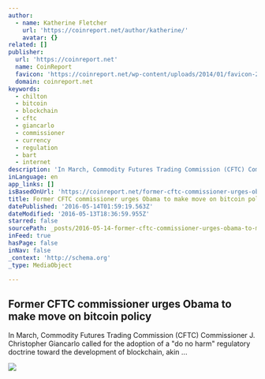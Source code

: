 ```yaml
---
author:
  - name: Katherine Fletcher
    url: 'https://coinreport.net/author/katherine/'
    avatar: {}
related: []
publisher:
  url: 'https://coinreport.net'
  name: CoinReport
  favicon: 'https://coinreport.net/wp-content/uploads/2014/01/favicon-2.ico'
  domain: coinreport.net
keywords:
  - chilton
  - bitcoin
  - blockchain
  - cftc
  - giancarlo
  - commissioner
  - currency
  - regulation
  - bart
  - internet
description: 'In March, Commodity Futures Trading Commission (CFTC) Commissioner J. Christopher Giancarlo called for the adoption of a "do no harm" regulatory doctrine toward the development of blockchain, akin ...'
inLanguage: en
app_links: []
isBasedOnUrl: 'https://coinreport.net/former-cftc-commissioner-urges-obama-make-move-bitcoin-policy/'
title: Former CFTC commissioner urges Obama to make move on bitcoin policy
datePublished: '2016-05-14T01:59:19.563Z'
dateModified: '2016-05-13T18:36:59.955Z'
starred: false
sourcePath: _posts/2016-05-14-former-cftc-commissioner-urges-obama-to-make-move-on-bitcoin.md
inFeed: true
hasPage: false
inNav: false
_context: 'http://schema.org'
_type: MediaObject

---
```

<article style=""><h1>Former CFTC commissioner urges Obama to make move on bitcoin policy</h1><p>In March, Commodity Futures Trading Commission (CFTC) Commissioner J. Christopher Giancarlo called for the adoption of a "do no harm" regulatory doctrine toward the development of blockchain, akin ...</p><img src="https://coinreport.net/wp-content/uploads/2016/05/Former-CFTC-Commissioner-Bart-Chilton-150x150.jpg" /></article>